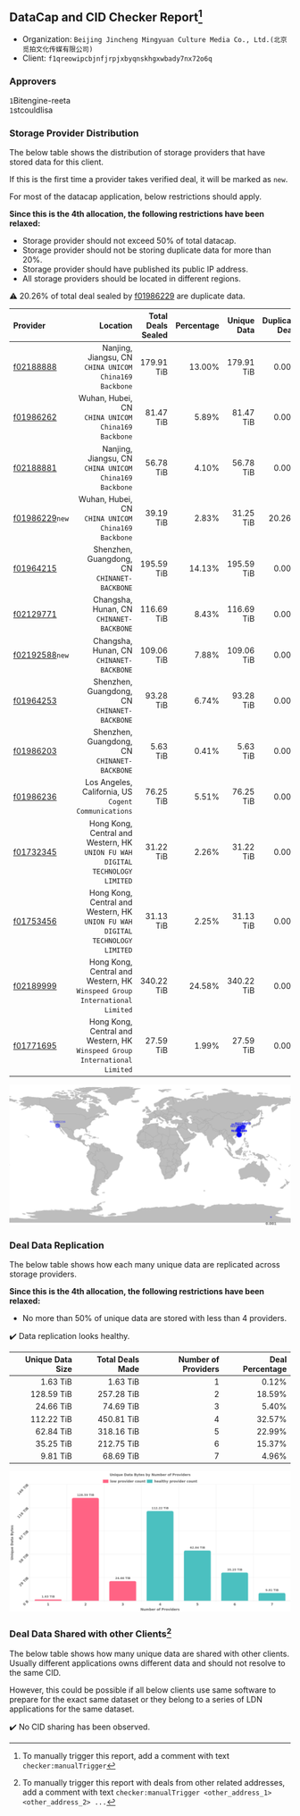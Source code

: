## DataCap and CID Checker Report[^1]
 - Organization: `Beijing Jincheng Mingyuan Culture Media Co., Ltd.(北京觅拍文化传媒有限公司)`
 - Client: `f1qreowipcbjnfjrpjxbyqnskhgxwbady7nx72o6q`
### Approvers
`1`Bitengine-reeta<br/>`1`stcouldlisa

### Storage Provider Distribution
The below table shows the distribution of storage providers that have stored data for this client.

If this is the first time a provider takes verified deal, it will be marked as `new`.

For most of the datacap application, below restrictions should apply.

**Since this is the 4th allocation, the following restrictions have been relaxed:**
 - Storage provider should not exceed 50% of total datacap.
 - Storage provider should not be storing duplicate data for more than 20%.
 - Storage provider should have published its public IP address.
 - All storage providers should be located in different regions.

⚠️ 20.26% of total deal sealed by [f01986229](https://filfox.info/en/address/f01986229) are duplicate data.

| Provider                                                    |                                                                         Location | Total Deals Sealed | Percentage | Unique Data | Duplicate Deals |
| :---------------------------------------------------------- | -------------------------------------------------------------------------------: | -----------------: | ---------: | ----------: | --------------: |
| [f02188888](https://filfox.info/en/address/f02188888)       |                        Nanjing, Jiangsu, CN<br/>`CHINA UNICOM China169 Backbone` |         179.91 TiB |     13.00% |  179.91 TiB |           0.00% |
| [f01986262](https://filfox.info/en/address/f01986262)       |                            Wuhan, Hubei, CN<br/>`CHINA UNICOM China169 Backbone` |          81.47 TiB |      5.89% |   81.47 TiB |           0.00% |
| [f02188881](https://filfox.info/en/address/f02188881)       |                        Nanjing, Jiangsu, CN<br/>`CHINA UNICOM China169 Backbone` |          56.78 TiB |      4.10% |   56.78 TiB |           0.00% |
| [f01986229](https://filfox.info/en/address/f01986229)`new`  |                            Wuhan, Hubei, CN<br/>`CHINA UNICOM China169 Backbone` |          39.19 TiB |      2.83% |   31.25 TiB |          20.26% |
| [f01964215](https://filfox.info/en/address/f01964215)       |                                  Shenzhen, Guangdong, CN<br/>`CHINANET-BACKBONE` |         195.59 TiB |     14.13% |  195.59 TiB |           0.00% |
| [f02129771](https://filfox.info/en/address/f02129771)       |                                      Changsha, Hunan, CN<br/>`CHINANET-BACKBONE` |         116.69 TiB |      8.43% |  116.69 TiB |           0.00% |
| [f02192588](https://filfox.info/en/address/f02192588)`new`  |                                      Changsha, Hunan, CN<br/>`CHINANET-BACKBONE` |         109.06 TiB |      7.88% |  109.06 TiB |           0.00% |
| [f01964253](https://filfox.info/en/address/f01964253)       |                                  Shenzhen, Guangdong, CN<br/>`CHINANET-BACKBONE` |          93.28 TiB |      6.74% |   93.28 TiB |           0.00% |
| [f01986203](https://filfox.info/en/address/f01986203)       |                                  Shenzhen, Guangdong, CN<br/>`CHINANET-BACKBONE` |           5.63 TiB |      0.41% |    5.63 TiB |           0.00% |
| [f01986236](https://filfox.info/en/address/f01986236)       |                          Los Angeles, California, US<br/>`Cogent Communications` |          76.25 TiB |      5.51% |   76.25 TiB |           0.00% |
| [f01732345](https://filfox.info/en/address/f01732345)       | Hong Kong, Central and Western, HK<br/>`UNION FU WAH DIGITAL TECHNOLOGY LIMITED` |          31.22 TiB |      2.26% |   31.22 TiB |           0.00% |
| [f01753456](https://filfox.info/en/address/f01753456)       | Hong Kong, Central and Western, HK<br/>`UNION FU WAH DIGITAL TECHNOLOGY LIMITED` |          31.13 TiB |      2.25% |   31.13 TiB |           0.00% |
| [f02189999](https://filfox.info/en/address/f02189999)       |    Hong Kong, Central and Western, HK<br/>`Winspeed Group International Limited` |         340.22 TiB |     24.58% |  340.22 TiB |           0.00% |
| [f01771695](https://filfox.info/en/address/f01771695)       |    Hong Kong, Central and Western, HK<br/>`Winspeed Group International Limited` |          27.59 TiB |      1.99% |   27.59 TiB |           0.00% |

<img src="https://raw.githubusercontent.com/data-preservation-programs/filplus-checker-assets/main/filecoin-project/filecoin-plus-large-datasets/issues/1276/1690444416974.png"/>

### Deal Data Replication
The below table shows how each many unique data are replicated across storage providers.


**Since this is the 4th allocation, the following restrictions have been relaxed:**
- No more than 50% of unique data are stored with less than 4 providers.

✔️ Data replication looks healthy.

| Unique Data Size | Total Deals Made | Number of Providers | Deal Percentage |
| ---------------: | ---------------: | ------------------: | --------------: |
|         1.63 TiB |         1.63 TiB |                   1 |           0.12% |
|       128.59 TiB |       257.28 TiB |                   2 |          18.59% |
|        24.66 TiB |        74.69 TiB |                   3 |           5.40% |
|       112.22 TiB |       450.81 TiB |                   4 |          32.57% |
|        62.84 TiB |       318.16 TiB |                   5 |          22.99% |
|        35.25 TiB |       212.75 TiB |                   6 |          15.37% |
|         9.81 TiB |        68.69 TiB |                   7 |           4.96% |

<img src="https://raw.githubusercontent.com/data-preservation-programs/filplus-checker-assets/main/filecoin-project/filecoin-plus-large-datasets/issues/1276/1690444417768.png"/>

### Deal Data Shared with other Clients[^3]
The below table shows how many unique data are shared with other clients.
Usually different applications owns different data and should not resolve to the same CID.

However, this could be possible if all below clients use same software to prepare for the exact same dataset or they belong to a series of LDN applications for the same dataset.

✔️ No CID sharing has been observed.

[^1]: To manually trigger this report, add a comment with text `checker:manualTrigger`

[^2]: Deals from those addresses are combined into this report as they are specified with `checker:manualTrigger`

[^3]: To manually trigger this report with deals from other related addresses, add a comment with text `checker:manualTrigger <other_address_1> <other_address_2> ...`
